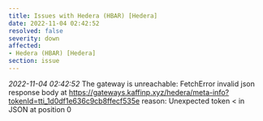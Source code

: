 ```yaml
---
title: Issues with Hedera (HBAR) [Hedera]
date: 2022-11-04 02:42:52
resolved: false
severity: down
affected:
- Hedera (HBAR) [Hedera]
section: issue
---
```


*2022-11-04 02:42:52* The gateway is unreachable: FetchError invalid json response body at https://gateways.kaffinp.xyz/hedera/meta-info?tokenId=tti_1d0df1e636c9cb8ffecf535e reason: Unexpected token < in JSON at position 0